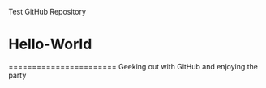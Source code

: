 Test GitHub Repository
# Hello-World
=======================
Geeking out with GitHub and enjoying the party
